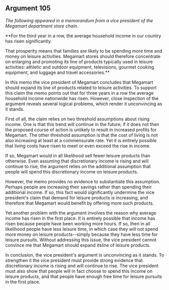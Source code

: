
Argument 105
---------------------------

*The following appeared in a memorandum from a vice president of the Megamart department
store chain.*

**For the third year in a row, the average household income in our country has risen significantly.

That prosperity means that families are likely to be spending more time and money on leisure
activities. Megamart stores should therefore concentrate on enlarging and promoting its line of
products typically used in leisure activities: athletic and outdoor equipment, televisions,
gourmet cooking equipment, and luggage and travel accessories.**


In this memo the vice president of Megamart concludes that Megamart should expand its
line of products related to leisure activities. To support this claim the memo points out that for
three years in a row the average household income nationwide has risen. However, close
inspection of the argument reveals several logical problems, which render it unconvincing as it
stands.

First of all, the claim relies on two threshold assumptions about rising income. One is that
this trend will continue in the future; if it does not then the proposed course of action is unlikely
to result in increased profits for Megamart. The other threshold assumption is that the cost of
living is not also increasing at least at a commensurate rate. Yet it is entirely possible that living
costs have risen to meet or even exceed the rise in income.

If so, Megamart would in all likelihood sell fewer leisure products than otherwise. Even
assuming that discretionary income is rising and will continue to rise, the argument relies on
the additional assumption that people will spend this discretionary income on leisure products.

However, the memo provides no evidence to substantiate this assumption. Perhaps people
are increasing their savings rather than spending their additional income. If so, this fact would
significantly undermine the vice president's claim that demand for leisure products is
increasing, and therefore that Megamart would benefit by offering more such products.

Yet another problem with the argument involves the reason why average income has risen in
the first place. It is entirely possible that income has risen because people have been working
more hours. If so, then in all likelihood people have less leisure time, in which case they will not
spend more money on leisure products--simply because they have less time for leisure
pursuits. Without addressing this issue, the vice president cannot convince me that Megamart
should expand itsline of leisure products.

In conclusion, the vice president's argument is unconvincing as it stands. To strengthen it the
vice president must provide strong evidence that discretionary income is rising and will
continue to rise. The vice president must also show that people will in fact choose to spend this
income on leisure products, and that people have enough free time for leisure pursuits in the
first place.

